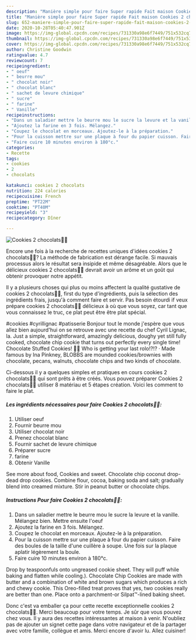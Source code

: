 ```yaml
---
description: "Manière simple pour faire Super rapide Fait maison Cookies 2 chocolats🍫🍪"
title: "Manière simple pour faire Super rapide Fait maison Cookies 2 chocolats🍫🍪"
slug: 652-maniere-simple-pour-faire-super-rapide-fait-maison-cookies-2-chocolats
date: 2020-10-28T05:40:47.901Z
image: https://img-global.cpcdn.com/recipes/731330a98e6f7449/751x532cq70/cookies-2-chocolats🍫🍪-photo-principale-de-la-recette.jpg
thumbnail: https://img-global.cpcdn.com/recipes/731330a98e6f7449/751x532cq70/cookies-2-chocolats🍫🍪-photo-principale-de-la-recette.jpg
cover: https://img-global.cpcdn.com/recipes/731330a98e6f7449/751x532cq70/cookies-2-chocolats🍫🍪-photo-principale-de-la-recette.jpg
author: Christine Goodwin
ratingvalue: 4.7
reviewcount: 7
recipeingredient:
- " oeuf"
- " beurre mou"
- " chocolat noir"
- " chocolat blanc"
- " sachet de levure chimique"
- " sucre"
- " farine"
- " Vanille"
recipeinstructions:
- "Dans un saladier mettre le beurre mou le sucre la levure et la vanille. Mélangez bien. Mettre ensuite l&#39;oeuf"
- "Ajoutez la farine en 3 fois. Mélangez."
- "Coupez le chocolat en morceaux. Ajoutez-le à la préparation."
- "Pour la cuisson mettre sur une plaque à four du papier cuisson. Faire des boules de la taille d&#39;une cuillère à soupe. Une fois sur la plaque aplatir légèrement la boule."
- "Faire cuire 10 minutes environ à 180°c."
categories:
- Recette
tags:
- cookies
- 2
- chocolats

katakunci: cookies 2 chocolats 
nutrition: 224 calories
recipecuisine: French
preptime: "PT22M"
cooktime: "PT40M"
recipeyield: "3"
recipecategory: Dîner

---
```



![Cookies 2 chocolats🍫🍪](https://img-global.cpcdn.com/recipes/731330a98e6f7449/751x532cq70/cookies-2-chocolats🍫🍪-photo-principale-de-la-recette.jpg)

Encore une fois à la recherche de recettes uniques d'idées cookies 2 chocolats🍫🍪? La méthode de fabrication est dérange facile. Si mauvais processus alors le résultat sera insipide et même désagréable. Alors que le délicieux cookies 2 chocolats🍫🍪 devrait avoir un arôme et un goût qui obtenir provoquer notre appétit.

Il y a plusieurs choses qui plus ou moins affectent la qualité gustative de cookies 2 chocolats🍫🍪, first du type d'ingrédients, puis la sélection des ingrédients frais, jusqu'à comment faire et servir. Pas besoin étourdi if veux prépare cookies 2 chocolats🍫🍪 délicieux à où que vous soyez, car tant que vous connaissez le truc, ce plat peut être être plat spécial.

#cookies #cyrillignac #patisserie Bonjour tout le monde j&#39;espère que vous allez bien aujourd&#39;hui on se retrouve avec une recette du chef Cyril Lignac, la. Just a simple, straightforward, amazingly delicious, doughy yet still fully cooked, chocolate chip cookie that turns out perfectly every single time! Chocolate Stuffed Cookies! 🍫🍪 Who is getting your last rolo!?!? · Made famous by Ina Pinkney, BLOBBS are mounded cookies/brownies with chocolate, pecans, walnuts, chocolate chips and two kinds of chocolate.


Ci-dessous il y a quelques simples et pratiques en cours cookies 2 chocolats🍫🍪 qui sont prêts à être créés. Vous pouvez préparer Cookies 2 chocolats🍫🍪 utiliser 8 matériau et 5 étapes création. Voici les comment to faire le plat.

<!--inarticleads1-->

##### Les ingrédients nécessaires pour faire Cookies 2 chocolats🍫🍪:

1. Utiliser  oeuf
1. Fournir  beurre mou
1. Utiliser  chocolat noir
1. Prenez  chocolat blanc
1. Fournir  sachet de levure chimique
1. Préparer  sucre
1.   farine
1. Obtenir  Vanille


See more about food, Cookies and sweet. Chocolate chip coconut drop-dead drop cookies. Combine flour, cocoa, baking soda and salt; gradually blend into creamed mixture. Stir in peanut butter or chocolate chips. 

<!--inarticleads2-->

##### Instructions Pour faire Cookies 2 chocolats🍫🍪:

1. Dans un saladier mettre le beurre mou le sucre la levure et la vanille. Mélangez bien. Mettre ensuite l&#39;oeuf
1. Ajoutez la farine en 3 fois. Mélangez.
1. Coupez le chocolat en morceaux. Ajoutez-le à la préparation.
1. Pour la cuisson mettre sur une plaque à four du papier cuisson. Faire des boules de la taille d&#39;une cuillère à soupe. Une fois sur la plaque aplatir légèrement la boule.
1. Faire cuire 10 minutes environ à 180°c.


Drop by teaspoonfuls onto ungreased cookie sheet. They will puff while baking and flatten while cooling.). Chocolate Chip Cookies are made with butter and a combination of white and brown sugars which produces a rich and chewy cookie. This Oreo-filled treat proves that yes, two cookies really are better than one. Place onto a parchment-or Silpat™-lined baking sheet. 


Donc c'est va emballer ça pour cette recette exceptionnelle cookies 2 chocolats🍫🍪. Merci beaucoup pour votre temps. Je sûr que vous pouvez chez vous. Il y aura des recettes  intéressantes at maison à venir. N'oubliez pas de ajouter un signet cette page dans votre navigateur et de la partager avec votre famille, collègue et amis. Merci encore d'avoir lu. Allez cuisiner!
